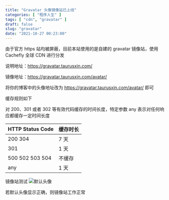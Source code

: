 ```yaml
---
title: "Gravatar 头像镜像站已上线"
categories: [ "程序人生" ]
tags: [ "cdn", "gravatar" ]
draft: false
slug: "gravatar"
date: "2021-10-27 00:23:00"
---
```


由于官方 https 站均被屏蔽，目前本站使用的是自建的 gravatar 镜像站，使用 Cachefly 全球 CDN 进行分发

说明地址：<https://gravatar.taurusxin.com/>

镜像地址：<https://gravatar.taurusxin.com/avatar/>

将你的博客中的头像地址改为 <https://gravatar.taurusxin.com/avatar/> 即可

缓存规则如下

对 200、301 或者 302 等有效代码缓存的时间长度，特定参数 any 表示对任何响应都缓存一定时间长度

| HTTP  Status Code | 缓存时长 |
| ----------------- | -------- |
| 200 304           | 7 天    |
| 301               | 1 天    |
| 500 502 503 504   | 不缓存 |
| any               | 1 天    |

镜像站测试
![默认头像][1]

若默认头像显示正确，则镜像站工作正常

  [1]: https://gravatar.taurusxin.com/avatar/
